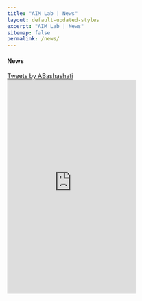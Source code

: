 ```yaml
---
title: "AIM Lab | News"
layout: default-updated-styles
excerpt: "AIM Lab | News"
sitemap: false
permalink: /news/
---
```

<div class="news-hero-container">
</div>

<div>
    <div class="col-lg-12" style="min-height: 50vh">
    <h4 class="publications-title">News</h4>
        <div class="news-container">
            <div class="twitter-col">
                <a class="twitter-timeline" href="https://twitter.com/ABashashati?ref_src=twsrc%5Etfw">Tweets by ABashashati</a> <script async src="https://platform.twitter.com/widgets.js" charset="utf-8"></script>
            </div>
            <div class="linkedin-col">
                <iframe src="https://www.linkedin.com/embed/feed/update/urn:li:share:7211767321130881024" style="min-height:500px; flex:1" frameborder="0" allowfullscreen="" title="Embedded post"></iframe>
            </div>
        </div>
    </div>
</div>